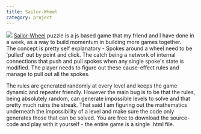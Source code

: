 ```yaml
---
title: Sailor-Wheel
category: project
---
```


![][image1]
[Sailor-Wheel](http://sizhky.github.io/Wheel-Puzzle) puzzle is a js based game that my friend and I have done in a week, as a way to build momentum in building more games together.  
The concept is pretty self explanatory - Spokes around a wheel need to be 'pulled' out by point and click. The catch being a network of internal connections that push and pull spokes when any single spoke's state is modified. The player needs to figure out these cause-effect rules and manage to pull out all the spokes.


The rules are generated randomly at every level and keeps the game dynamic and repeater friendly. However the main bug is to be that the rules, being absolutely random, can generate impossible levels to solve and that pretty much ruins the streak.
That said I am figuring out the mathematics underneath the impossibility of a level and make sure the code only generates those that can be solved. You are free to download the source-code and play with it yourself - the entire game is a single .html file.

[image1]:{{site.baseurl}}/assets/project/sailor-wheel.png
